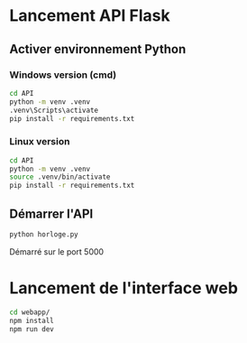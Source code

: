 # Lancement API Flask
## Activer environnement Python
### Windows version (cmd)
```cmd
cd API
python -m venv .venv
.venv\Scripts\activate
pip install -r requirements.txt
```
### Linux version
```bash
cd API
python -m venv .venv
source .venv/bin/activate
pip install -r requirements.txt
```
## Démarrer l'API
```bash
python horloge.py
```
Démarré sur le port 5000

# Lancement de l'interface web
```cmd
cd webapp/
npm install
npm run dev
```
